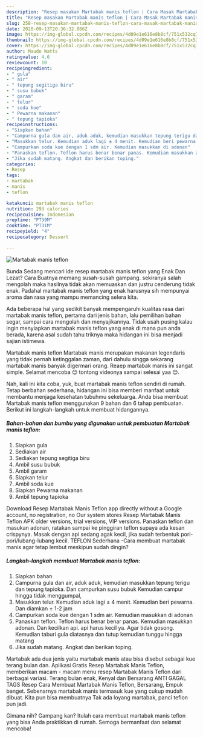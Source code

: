 ```yaml
---
description: "Resep masakan Martabak manis teflon | Cara Masak Martabak manis teflon Yang Menggugah Selera"
title: "Resep masakan Martabak manis teflon | Cara Masak Martabak manis teflon Yang Menggugah Selera"
slug: 258-resep-masakan-martabak-manis-teflon-cara-masak-martabak-manis-teflon-yang-menggugah-selera
date: 2020-09-13T20:36:32.086Z
image: https://img-global.cpcdn.com/recipes/4d09e1e616e8b8cf/751x532cq70/martabak-manis-teflon-foto-resep-utama.jpg
thumbnail: https://img-global.cpcdn.com/recipes/4d09e1e616e8b8cf/751x532cq70/martabak-manis-teflon-foto-resep-utama.jpg
cover: https://img-global.cpcdn.com/recipes/4d09e1e616e8b8cf/751x532cq70/martabak-manis-teflon-foto-resep-utama.jpg
author: Maude Watts
ratingvalue: 4.6
reviewcount: 10
recipeingredient:
- " gula"
- " air"
- " tepung segitiga biru"
- " susu bubuk"
- " garam"
- " telur"
- " soda kue"
- " Pewarna makanan"
- " tepung tapioka"
recipeinstructions:
- "Siapkan bahan"
- "Campurna gula dan air, aduk aduk, kemudian masukkan tepung terigu dan tepung tapioka. Dan campurkan susu bubuk Kemudian campur hingga tidak menggumpal,"
- "Masukkan telur. Kemudian aduk lagi ± 4 menit. Kemudian beri pewarna. Dan diamkan ± 1-2 jam"
- "Campurkan soda kue dengan 1 sdm air. Kemudian masukkan di adonan"
- "Panaskan teflon. Teflon harus benar benar panas. Kemudian masukkan adonan. Dan kecilkan api. api harus kecil ya. Agar tidak gosong. Kemudian taburi gula diatasnya dan tutup kemudian tunggu hingga matang"
- "Jika sudah matang. Angkat dan berikan toping."
categories:
- Resep
tags:
- martabak
- manis
- teflon

katakunci: martabak manis teflon 
nutrition: 293 calories
recipecuisine: Indonesian
preptime: "PT39M"
cooktime: "PT31M"
recipeyield: "4"
recipecategory: Dessert

---
```



![Martabak manis teflon](https://img-global.cpcdn.com/recipes/4d09e1e616e8b8cf/751x532cq70/martabak-manis-teflon-foto-resep-utama.jpg)

Bunda Sedang mencari ide resep martabak manis teflon yang Enak Dan Lezat? Cara Buatnya memang susah-susah gampang. sekiranya salah mengolah maka hasilnya tidak akan memuaskan dan justru cenderung tidak enak. Padahal martabak manis teflon yang enak harusnya sih mempunyai aroma dan rasa yang mampu memancing selera kita.

Ada beberapa hal yang sedikit banyak mempengaruhi kualitas rasa dari martabak manis teflon, pertama dari jenis bahan, lalu pemilihan bahan segar, sampai cara mengolah dan menyajikannya. Tidak usah pusing kalau ingin menyiapkan martabak manis teflon yang enak di mana pun anda berada, karena asal sudah tahu triknya maka hidangan ini bisa menjadi sajian istimewa.

Martabak manis teflon Martabak manis merupakan makanan legendaris yang tidak pernah ketinggalan zaman, dari dahulu singga sekarang martabak manis banyak digermari orang. Reaep martabak manis ini sangat simple. Selamat mencoba 😊 tontong videonya sampai selesai yaa 😊.


Nah, kali ini kita coba, yuk, buat martabak manis teflon sendiri di rumah. Tetap berbahan sederhana, hidangan ini bisa memberi manfaat untuk membantu menjaga kesehatan tubuhmu sekeluarga. Anda bisa membuat Martabak manis teflon menggunakan 9 bahan dan 6 tahap pembuatan. Berikut ini langkah-langkah untuk membuat hidangannya.

<!--inarticleads1-->

##### Bahan-bahan dan bumbu yang digunakan untuk pembuatan Martabak manis teflon:

1. Siapkan  gula
1. Sediakan  air
1. Sediakan  tepung segitiga biru
1. Ambil  susu bubuk
1. Ambil  garam
1. Siapkan  telur
1. Ambil  soda kue
1. Siapkan  Pewarna makanan
1. Ambil  tepung tapioka


Download Resep Martabak Manis Teflon app directly without a Google account, no registration, no Our system stores Resep Martabak Manis Teflon APK older versions, trial versions, VIP versions. Panaskan teflon dan masukan adonan, ratakan sampai ke pinggiran teflon supaya ada kesan crispynya. Masak dengan api sedang agak kecil, jika sudah terbentuk pori-pori/lubang-lubang kecil. TEFLON Sederhana -Cara membuat martabak manis agar tetap lembut meskipun sudah dingin? 

<!--inarticleads2-->

##### Langkah-langkah membuat Martabak manis teflon:

1. Siapkan bahan
1. Campurna gula dan air, aduk aduk, kemudian masukkan tepung terigu dan tepung tapioka. Dan campurkan susu bubuk Kemudian campur hingga tidak menggumpal,
1. Masukkan telur. Kemudian aduk lagi ± 4 menit. Kemudian beri pewarna. Dan diamkan ± 1-2 jam
1. Campurkan soda kue dengan 1 sdm air. Kemudian masukkan di adonan
1. Panaskan teflon. Teflon harus benar benar panas. Kemudian masukkan adonan. Dan kecilkan api. api harus kecil ya. Agar tidak gosong. Kemudian taburi gula diatasnya dan tutup kemudian tunggu hingga matang
1. Jika sudah matang. Angkat dan berikan toping.


Martabak ada dua jenis yaitu martabak manis atau bisa disebut sebagai kue terang bulan dan. Aplikasi Gratis Resep Martabak Manis Teflon, memberikan macam - macam menu resep Martabak Manis Teflon dari berbagai variasi. Terang bulan enak, Kenyal dan Bersarang ANTI GAGAL TAGS Resep Cara Membuat Martabak Manis Teflon, Bersarang, Empuk banget. Sebenarnya martabak manis termasuk kue yang cukup mudah dibuat. Kita pun bisa membuatnya Tak ada loyang martabak, panci teflon pun jadi. 

Gimana nih? Gampang kan? Itulah cara membuat martabak manis teflon yang bisa Anda praktikkan di rumah. Semoga bermanfaat dan selamat mencoba!
